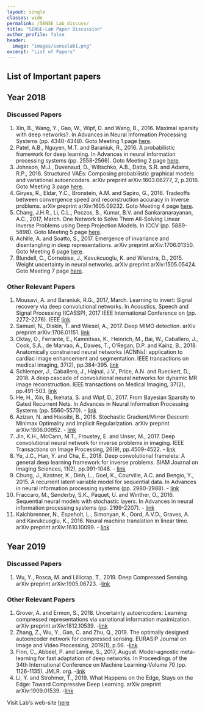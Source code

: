 ```yaml
---
layout: single
classes: wide
permalink: /SENSE_Lab_discuss/
title: "SENSE-Lab Paper Discussion"
author_profile: false
header:
  image: "images/senselab1.png"
excerpt: "List of Papers"
---
```

## List of Important papers

## Year 2018

### Discussed Papers
1. Xin, B., Wang, Y., Gao, W., Wipf, D. and Wang, B., 2016. Maximal sparsity with deep networks?. In Advances in Neural Information Processing Systems (pp. 4340-4348). Goto Meeting 1 page [here](/Meeting_1_SU18/).
2. Patel, A.B., Nguyen, M.T. and Baraniuk, R., 2016. A probabilistic framework for deep learning. In Advances in neural information processing systems (pp. 2558-2566).  Goto Meeting 2 page [here](/Meeting_2_SU18/).
3. Johnson, M.J., Duvenaud, D., Wiltschko, A.B., Datta, S.R. and Adams, R.P., 2016. Structured VAEs: Composing probabilistic graphical models and variational autoencoders. arXiv preprint arXiv:1603.06277, 2, p.2016. Goto Meeting 3 page [here](/Meeting_3_SU18/).
4. Giryes, R., Eldar, Y.C., Bronstein, A.M. and Sapiro, G., 2016. Tradeoffs between convergence speed and reconstruction accuracy in inverse problems. arXiv preprint arXiv:1605.09232. Goto Meeting 4 page [here](/Meeting_4_SU18/).
5. Chang, J.H.R., Li, C.L., Poczos, B., Kumar, B.V. and Sankaranarayanan, A.C., 2017, March. One Network to Solve Them All-Solving Linear Inverse Problems using Deep Projection Models. In ICCV (pp. 5889-5898). Goto Meeting 5 page [here](/Meeting_5_SU18/).
6. Achille, A. and Soatto, S., 2017. Emergence of invariance and disentangling in deep representations. arXiv preprint arXiv:1706.01350. Goto Meeting 6 page [here](/Meeting_6_SU18/).
7. Blundell, C., Cornebise, J., Kavukcuoglu, K. and Wierstra, D., 2015. Weight uncertainty in neural networks. arXiv preprint arXiv:1505.05424. Goto Meeting 7 page [here](/Meeting_7_SU18/).


### Other Relevant Papers
1. Mousavi, A. and Baraniuk, R.G., 2017, March. Learning to invert: Signal recovery via deep convolutional networks. In Acoustics, Speech and Signal Processing (ICASSP), 2017 IEEE International Conference on (pp. 2272-2276). IEEE [link](https://ieeexplore.ieee.org/stamp/stamp.jsp?arnumber=7952561)
2. Samuel, N., Diskin, T. and Wiesel, A., 2017. Deep MIMO detection. arXiv preprint arXiv:1706.01151. [link](https://arxiv.org/pdf/1706.01151.pdf)
3. Oktay, O., Ferrante, E., Kamnitsas, K., Heinrich, M., Bai, W., Caballero, J., Cook, S.A., de Marvao, A., Dawes, T., O‘Regan, D.P. and Kainz, B., 2018. Anatomically constrained neural networks (ACNNs): application to cardiac image enhancement and segmentation. IEEE transactions on medical imaging, 37(2), pp.384-395. [link](https://arxiv.org/pdf/1705.08302.pdf)
4. Schlemper, J., Caballero, J., Hajnal, J.V., Price, A.N. and Rueckert, D., 2018. A deep cascade of convolutional neural networks for dynamic MR image reconstruction. IEEE transactions on Medical Imaging, 37(2), pp.491-503. [link](https://arxiv.org/pdf/1704.02422.pdf)
5. He, H., Xin, B., Ikehata, S. and Wipf, D., 2017. From Bayesian Sparsity to Gated Recurrent Nets. In Advances in Neural Information Processing Systems (pp. 5560-5570). - [link](http://papers.nips.cc/paper/7139-from-bayesian-sparsity-to-gated-recurrent-nets.pdf)
6. Azizan, N. and Hassibi, B., 2018. Stochastic Gradient/Mirror Descent: Minimax Optimality and Implicit Regularization. arXiv preprint arXiv:1806.00952.  - [link](https://arxiv.org/abs/1806.00952)
7. Jin, K.H., McCann, M.T., Froustey, E. and Unser, M., 2017. Deep convolutional neural network for inverse problems in imaging. IEEE Transactions on Image Processing, 26(9), pp.4509-4522.  - [link](https://ieeexplore.ieee.org/stamp/stamp.jsp?tp=&arnumber=7949028&tag=1)
8. Ye, J.C., Han, Y. and Cha, E., 2018. Deep convolutional framelets: A general deep learning framework for inverse problems. SIAM Journal on Imaging Sciences, 11(2), pp.991-1048. - [link](https://arxiv.org/pdf/1707.00372.pdf)
9. Chung, J., Kastner, K., Dinh, L., Goel, K., Courville, A.C. and Bengio, Y., 2015. A recurrent latent variable model for sequential data. In Advances in neural information processing systems (pp. 2980-2988).  - [link](https://arxiv.org/pdf/1506.02216.pdf)
10. Fraccaro, M., Sønderby, S.K., Paquet, U. and Winther, O., 2016. Sequential neural models with stochastic layers. In Advances in neural information processing systems (pp. 2199-2207).  - [link](http://papers.nips.cc/paper/6039-sequential-neural-models-with-stochastic-layers)
11. Kalchbrenner, N., Espeholt, L., Simonyan, K., Oord, A.V.D., Graves, A. and Kavukcuoglu, K., 2016. Neural machine translation in linear time. arXiv preprint arXiv:1610.10099.  - [link](https://arxiv.org/pdf/1610.10099.pdf)


## Year 2019

### Discussed Papers

1. Wu, Y., Rosca, M. and Lillicrap, T., 2019. Deep Compressed Sensing. arXiv preprint arXiv:1905.06723. -[link](https://arxiv.org/pdf/1905.06723.pdf)

### Other Relevant Papers

1. Grover, A. and Ermon, S., 2018. Uncertainty autoencoders: Learning compressed representations via variational information maximization. arXiv preprint arXiv:1812.10539. -[link](https://arxiv.org/pdf/1812.10539.pdf)
2. Zhang, Z., Wu, Y., Gan, C. and Zhu, Q., 2019. The optimally designed autoencoder network for compressed sensing. EURASIP Journal on Image and Video Processing, 2019(1), p.56. -[link](https://jivp-eurasipjournals.springeropen.com/articles/10.1186/s13640-019-0460-5)
3. Finn, C., Abbeel, P. and Levine, S., 2017, August. Model-agnostic meta-learning for fast adaptation of deep networks. In Proceedings of the 34th International Conference on Machine Learning-Volume 70 (pp. 1126-1135). JMLR. org. -[link](https://arxiv.org/pdf/1703.03400.pdf)
4. Li, Y. and Strohmer, T., 2019. What Happens on the Edge, Stays on the Edge: Toward Compressive Deep Learning. arXiv preprint arXiv:1909.01539. -[link](https://arxiv.org/pdf/1909.01539.pdf)


Visit Lab's web-site [here](http://www2.ece.ohio-state.edu/~ertine/)
